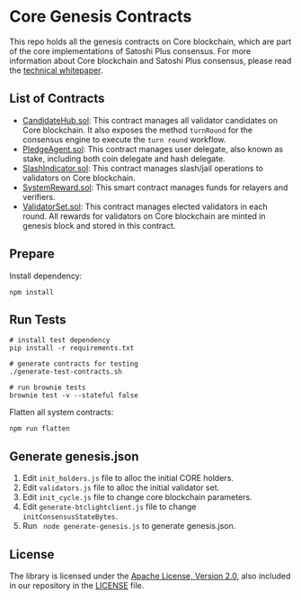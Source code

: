 # Core Genesis Contracts

This repo holds all the genesis contracts on Core blockchain, which are part of the core implementations of Satoshi Plus consensus. For more information about Core blockchain and Satoshi Plus consensus, please read the [technical whitepaper](https://docs.coredao.org/core-white-paper-v1.0.5/).



## List of Contracts

- [CandidateHub.sol](./contracts/CandidateHub.sol): This contract manages all validator candidates on Core blockchain. It also exposes the method `turnRound` for the consensus engine to execute the `turn round` workflow. 
- [PledgeAgent.sol](./contracts/PledgeAgent.sol): This contract manages user delegate, also known as stake, including both coin delegate and hash delegate.
- [SlashIndicator.sol](./contracts/SlashIndicator.sol): This contract manages slash/jail operations to validators on Core blockchain.
- [SystemReward.sol](./contracts/SystemReward.sol): This smart contract manages funds for relayers and verifiers.
- [ValidatorSet.sol](./contracts/ValidatorSet.sol): This contract manages elected validators in each round. All rewards for validators on Core blockchain are minted in genesis block and stored in this contract. 



## Prepare

Install dependency:
```shell script
npm install
```



## Run Tests

```shell
# install test dependency
pip install -r requirements.txt

# generate contracts for testing
./generate-test-contracts.sh

# run brownie tests
brownie test -v --stateful false
```



Flatten all system contracts:

```shell script
npm run flatten
```



## Generate genesis.json

1. Edit `init_holders.js` file to alloc the initial CORE holders.
2. Edit `validators.js` file to alloc the initial validator set.
3. Edit `init_cycle.js` file to change core blockchain parameters.
4. Edit `generate-btclightclient.js` file to change `initConsensusStateBytes`.
5. Run ` node generate-genesis.js` to generate genesis.json.



## License

The library is licensed under the [Apache License, Version 2.0](https://www.apache.org/licenses/LICENSE-2.0),
also included in our repository in the [LICENSE](LICENSE) file.
